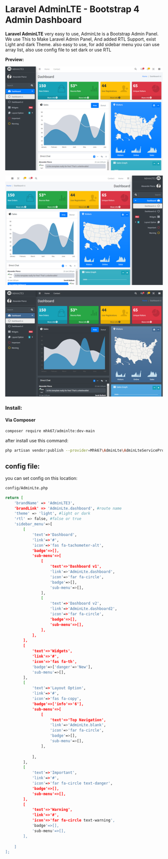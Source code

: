 # Laravel AdminLTE - Bootstrap 4 Admin Dashboard

**Laravel AdminLTE** very easy to use, AdminLte is a Bootstrap Admin Panel.
We use This to Make Laravel Admin Panel, And added RTL Support, exist Light  and dark Theme.
also easy to use, for add sidebar menu you can use array list, also use config file to set dark or use RTL

**Preview:**

!["AdminLTE Presentation"](https://github.com/mhk67/LaravelAdminLTE/blob/main/preview_light.png?raw=true "AdminLTE Presentation")

!["AdminLTE Presentation"](https://github.com/mhk67/LaravelAdminLTE/blob/main/preview_rtl_light.png?raw=true "AdminLTE Presentation")

!["AdminLTE Presentation"](https://github.com/mhk67/LaravelAdminLTE/blob/main/preview_dark.png?raw=true "AdminLTE Presentation")


### Install: 

#### Via Composer
```bash
composer require mhk67/adminlte:dev-main
```

after install use this command:
```bash
php artisan vendor:publish --provider=Mhk67\AdminLte\AdminLteServiceProvider
```

## config file: 
you can set config on this location:
```bash
config/AdminLte.php
```

```bash
return [
    'brandName' => 'AdminLTE3',
    'brandLink' => 'AdminLte.dashboard', #route name
    'theme' => 'light', #light or dark
    'rtl' => false, #false or true
    'sidebar_menu'=>[
        [
            'text'=>'Dashboard',
            'link'=>'#',
            'icon'=>'fas fa-tachometer-alt',
            'badge'=>[],
            'sub-menu'=>[
                [
                    'text'=>'Dashboard v1',
                    'link'=>'AdminLte.dashboard',
                    'icon'=>'far fa-circle',
                    'badge'=>[],
                    'sub-menu'=>[],
                ],
                [
                    'text'=>'Dashboard v2',
                    'link'=>'AdminLte.dashboard2',
                    'icon'=>'far fa-circle',
                    'badge'=>[],
                    'sub-menu'=>[],
                ],
            ],
        ],
        [
            'text'=>'Widgets',
            'link'=>'#',
            'icon'=>'fas fa-th',
            'badge'=>['danger'=>'New'],
            'sub-menu'=>[],
        ],
        [
            'text'=>'Layout Option',
            'link'=>'#',
            'icon'=>'fas fa-copy',
            'badge'=>['info'=>'6'],
            'sub-menu'=>[
                [
                    'text'=>'Top Navigation',
                    'link'=>'AdminLte.blank',
                    'icon'=>'far fa-circle',
                    'badge'=>[],
                    'sub-menu'=>[],
                ],

            ],
        ],
        [
            'text'=>'Important',
            'link'=>'#',
            'icon'=>'far fa-circle text-danger',
            'badge'=>[],
            'sub-menu'=>[],
        ],
        [
            'text'=>'Warning',
            'link'=>'#',
            'icon'=>'far fa-circle text-warning',
            'badge'=>[],
            'sub-menu'=>[],
        ],

    ]
];
```

